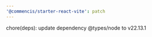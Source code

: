 ```yaml
---
'@commencis/starter-react-vite': patch
---
```


chore(deps): update dependency @types/node to v22.13.1
